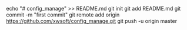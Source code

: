 echo "# config_manage" >> README.md
git init
git add README.md
git commit -m "first commit"
git remote add origin https://github.com/xwsoft/config_manage.git
git push -u origin master

